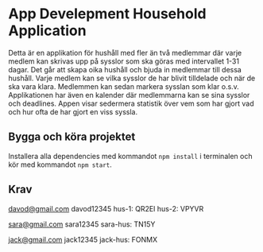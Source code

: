 # App Develepment Household Application

Detta är en applikation för hushåll med fler än två medlemmar där varje medlem kan skrivas upp på sysslor som ska göras med intervallet 1-31 dagar.
Det går att skapa oika hushåll och bjuda in medlemmar till dessa hushåll.
Varje medlem kan se vilka sysslor de har blivit tilldelade och när de ska vara klara.
Medlemmen kan sedan markera sysslan som klar o.s.v.
Applikationen har även en kalender där medlemmarna kan se sina sysslor och deadlines.
Appen visar sedermera statistik över vem som har gjort vad och hur ofta de har gjort en viss syssla.

## Bygga och köra projektet

Installera alla dependencies med kommandot `npm install` i terminalen och kör med kommandot `npm start`.

## Krav




davod@gmail.com
davod12345
hus-1: QR2EI
hus-2: VPYVR

sara@gmail.com
sara12345
sara-hus: TN15Y

jack@gmail.com
jack12345
jack-hus: FONMX